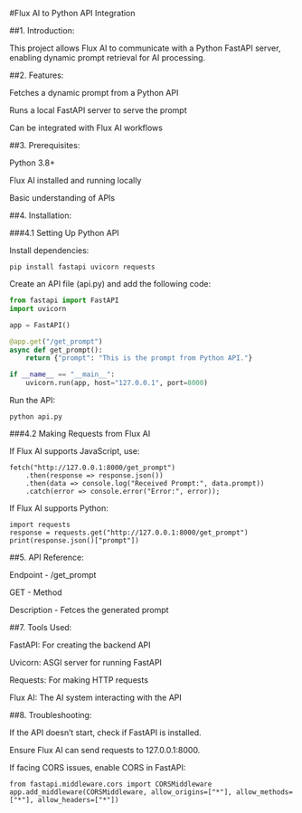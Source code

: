 #Flux AI to Python API Integration

##1. Introduction:

This project allows Flux AI to communicate with a Python FastAPI server, enabling dynamic prompt retrieval for AI processing.

##2. Features:
   
Fetches a dynamic prompt from a Python API

Runs a local FastAPI server to serve the prompt

Can be integrated with Flux AI workflows

##3. Prerequisites:

Python 3.8+

Flux AI installed and running locally

Basic understanding of APIs

##4. Installation:

###4.1 Setting Up Python API

Install dependencies:

```pip install fastapi uvicorn requests```

Create an API file (api.py) and add the following code:

``` python
from fastapi import FastAPI
import uvicorn

app = FastAPI()

@app.get("/get_prompt")
async def get_prompt():
    return {"prompt": "This is the prompt from Python API."}

if __name__ == "__main__":
    uvicorn.run(app, host="127.0.0.1", port=8000)
```

Run the API:

```python api.py```

###4.2 Making Requests from Flux AI

If Flux AI supports JavaScript, use:
```
fetch("http://127.0.0.1:8000/get_prompt")
    .then(response => response.json())
    .then(data => console.log("Received Prompt:", data.prompt))
    .catch(error => console.error("Error:", error));
```

If Flux AI supports Python:
```
import requests
response = requests.get("http://127.0.0.1:8000/get_prompt")
print(response.json()["prompt"])
```

##5. API Reference:

   Endpoint - /get_prompt

   GET - Method
   
   Description - Fetces the generated prompt

##7. Tools Used:

   FastAPI: For creating the backend API

   Uvicorn: ASGI server for running FastAPI

   Requests: For making HTTP requests

   Flux AI: The AI system interacting with the API

##8. Troubleshooting:

   If the API doesn’t start, check if FastAPI is installed.

   Ensure Flux AI can send requests to 127.0.0.1:8000.

   If facing CORS issues, enable CORS in FastAPI:
```
from fastapi.middleware.cors import CORSMiddleware
app.add_middleware(CORSMiddleware, allow_origins=["*"], allow_methods=["*"], allow_headers=["*"])
```
